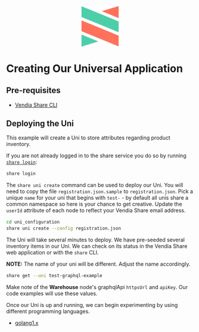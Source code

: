 <p align="center">
  <a href="https://vendia.net/">
    <img src="https://raw.githubusercontent.com/vendia/examples/main/vendia-logo.png" alt="vendia logo" width="100px">
  </a>
</p>

# Creating Our Universal Application

## Pre-requisites

* [Vendia Share CLI](https://vendia.net/docs/share/cli)

## Deploying the Uni

This example will create a Uni to store attributes regarding product inventory.

If you are not already logged in to the share service you do so by running [`share login`](https://vendia.net/docs/share/cli/commands/login):

```bash
share login
```

The `share uni create` command can be used to deploy our Uni. You will need to copy the file `registration.json.sample` to `registration.json`. Pick a unique `name` for your uni that begins with `test-` - by default all unis share a common namespace so here is your chance to get creative. Update the `userId` attribute of each node to reflect your Vendia Share email address.

```bash
cd uni_configuration
share uni create --config registration.json
```

The Uni will take several minutes to deploy. We have pre-seeded several inventory items in our Uni. We can check on its status in the Vendia Share web application or with the `share` CLI.

**NOTE:** The name of your uni will be different. Adjust the name accordingly.

```bash
share get --uni test-graphql-example
```

Make note of the **Warehouse** node's graphqlApi `httpsUrl` and `apiKey`. Our code examples will use these values.

Once our Uni is up and running, we can begin experimenting by using different programming languages.

* [golang1.x](./golang1.x/README.md)
